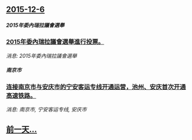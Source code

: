 ## [2015-12-6](/news/2015/12/6/index.md)

##### 2015年委內瑞拉議會選舉
### [2015年委內瑞拉議會選舉進行投票。 ](/news/2015/12/6/2015年委內瑞拉議會選舉進行投票.md)
_消息: 2015年委內瑞拉議會選舉_

##### 南京市
### [连接南京市与安庆市的宁安客运专线开通运营，池州、安庆首次开通高速铁路。 ](/news/2015/12/6/连接南京市与安庆市的宁安客运专线开通运营-池州-安庆首次开通高速铁路.md)
_消息: 南京市, 宁安客运专线, 安庆市_

## [前一天...](/news/2015/12/3/index.md)

